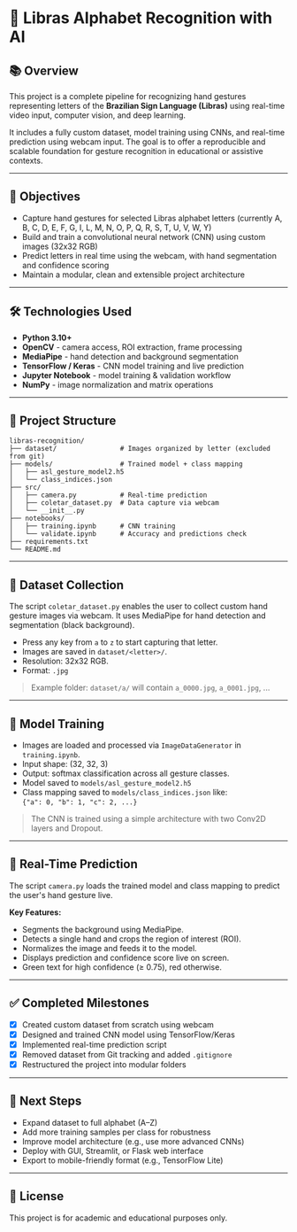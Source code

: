 
# 🤖 Libras Alphabet Recognition with AI

## 📚 Overview

This project is a complete pipeline for recognizing hand gestures representing letters of the **Brazilian Sign Language (Libras)** using real-time video input, computer vision, and deep learning.

It includes a fully custom dataset, model training using CNNs, and real-time prediction using webcam input. The goal is to offer a reproducible and scalable foundation for gesture recognition in educational or assistive contexts.

---

## 🎯 Objectives

- Capture hand gestures for selected Libras alphabet letters (currently A, B, C, D, E, F, G, I, L, M, N, O, P, Q, R, S, T, U, V, W, Y)
- Build and train a convolutional neural network (CNN) using custom images (32x32 RGB)
- Predict letters in real time using the webcam, with hand segmentation and confidence scoring
- Maintain a modular, clean and extensible project architecture

---

## 🛠️ Technologies Used

- **Python 3.10+**
- **OpenCV** - camera access, ROI extraction, frame processing
- **MediaPipe** - hand detection and background segmentation
- **TensorFlow / Keras** - CNN model training and live prediction
- **Jupyter Notebook** - model training & validation workflow
- **NumPy** - image normalization and matrix operations

---

## 🧱 Project Structure

```
libras-recognition/
├── dataset/                # Images organized by letter (excluded from git)
├── models/                 # Trained model + class mapping
│   ├── asl_gesture_model2.h5
│   └── class_indices.json
├── src/
│   ├── camera.py           # Real-time prediction
│   ├── coletar_dataset.py  # Data capture via webcam
│   └── __init__.py
├── notebooks/
│   ├── training.ipynb      # CNN training
│   └── validate.ipynb      # Accuracy and predictions check
├── requirements.txt
└── README.md
```

---

## 📸 Dataset Collection

The script `coletar_dataset.py` enables the user to collect custom hand gesture images via webcam. It uses MediaPipe for hand detection and segmentation (black background).

- Press any key from `a` to `z` to start capturing that letter.
- Images are saved in `dataset/<letter>/`.
- Resolution: 32x32 RGB.
- Format: `.jpg`

> Example folder: `dataset/a/` will contain `a_0000.jpg`, `a_0001.jpg`, ...

---

## 🧠 Model Training

- Images are loaded and processed via `ImageDataGenerator` in `training.ipynb`.
- Input shape: (32, 32, 3)
- Output: softmax classification across all gesture classes.
- Model saved to `models/asl_gesture_model2.h5`
- Class mapping saved to `models/class_indices.json` like:  
  `{"a": 0, "b": 1, "c": 2, ...}`

> The CNN is trained using a simple architecture with two Conv2D layers and Dropout.

---

## 🎥 Real-Time Prediction

The script `camera.py` loads the trained model and class mapping to predict the user's hand gesture live.

**Key Features:**
- Segments the background using MediaPipe.
- Detects a single hand and crops the region of interest (ROI).
- Normalizes the image and feeds it to the model.
- Displays prediction and confidence score live on screen.
- Green text for high confidence (≥ 0.75), red otherwise.

---

## ✅ Completed Milestones

- [x] Created custom dataset from scratch using webcam
- [x] Designed and trained CNN model using TensorFlow/Keras
- [x] Implemented real-time prediction script
- [x] Removed dataset from Git tracking and added `.gitignore`
- [x] Restructured the project into modular folders

---

## 🚀 Next Steps

- Expand dataset to full alphabet (A–Z)
- Add more training samples per class for robustness
- Improve model architecture (e.g., use more advanced CNNs)
- Deploy with GUI, Streamlit, or Flask web interface
- Export to mobile-friendly format (e.g., TensorFlow Lite)

---

## 📄 License

This project is for academic and educational purposes only.

